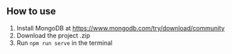 
## How to use
1. Install MongoDB at https://www.mongodb.com/try/download/community
2. Download the project .zip
3. Run `npm run serve` in the terminal
